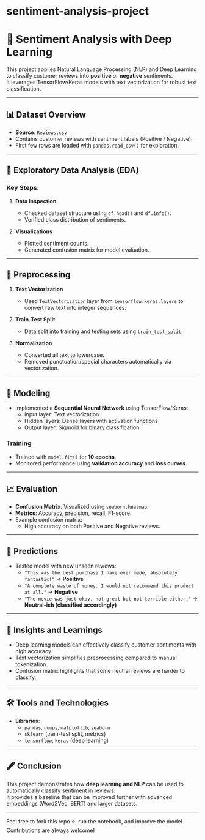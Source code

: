 # sentiment-analysis-project


# 📝 Sentiment Analysis with Deep Learning

This project applies Natural Language Processing (NLP) and Deep Learning to classify customer reviews into **positive** or **negative** sentiments.  
It leverages TensorFlow/Keras models with text vectorization for robust text classification.

---

## 📊 Dataset Overview

- **Source**: `Reviews.csv`  
- Contains customer reviews with sentiment labels (Positive / Negative).  
- First few rows are loaded with `pandas.read_csv()` for exploration.

---

## 🧪 Exploratory Data Analysis (EDA)

### Key Steps:
1. **Data Inspection**  
   - Checked dataset structure using `df.head()` and `df.info()`.
   - Verified class distribution of sentiments.  

2. **Visualizations**  
   - Plotted sentiment counts.  
   - Generated confusion matrix for model evaluation.  

---

## 🔧 Preprocessing

1. **Text Vectorization**  
   - Used `TextVectorization` layer from `tensorflow.keras.layers` to convert raw text into integer sequences.  

2. **Train-Test Split**  
   - Data split into training and testing sets using `train_test_split`.  

3. **Normalization**  
   - Converted all text to lowercase.  
   - Removed punctuation/special characters automatically via vectorization.  

---

## 🧠 Modeling

- Implemented a **Sequential Neural Network** using TensorFlow/Keras:  
  - Input layer: Text vectorization  
  - Hidden layers: Dense layers with activation functions  
  - Output layer: Sigmoid for binary classification  

### Training  
- Trained with `model.fit()` for **10 epochs**.  
- Monitored performance using **validation accuracy** and **loss curves**.  

---

## 📈 Evaluation

- **Confusion Matrix**: Visualized using `seaborn.heatmap`.  
- **Metrics**: Accuracy, precision, recall, F1-score.  
- Example confusion matrix:  
  - High accuracy on both Positive and Negative reviews.  

---

## 🔮 Predictions

- Tested model with new unseen reviews:  
  - `"This was the best purchase I have ever made, absolutely fantastic!"` → **Positive**  
  - `"A complete waste of money. I would not recommend this product at all."` → **Negative**  
  - `"The movie was just okay, not great but not terrible either."` → **Neutral-ish (classified accordingly)**  

---

## 🌟 Insights and Learnings

- Deep learning models can effectively classify customer sentiments with high accuracy.  
- Text vectorization simplifies preprocessing compared to manual tokenization.  
- Confusion matrix highlights that some neutral reviews are harder to classify.  

---

## 🛠️ Tools and Technologies

- **Libraries**:  
  - `pandas`, `numpy`, `matplotlib`, `seaborn`  
  - `sklearn` (train-test split, metrics)  
  - `tensorflow`, `keras` (deep learning)  

---

## 🖋️ Conclusion

This project demonstrates how **deep learning and NLP** can be used to automatically classify sentiment in reviews.  
It provides a baseline that can be improved further with advanced embeddings (Word2Vec, BERT) and larger datasets.

---

Feel free to fork this repo ⭐, run the notebook, and improve the model. Contributions are always welcome!
